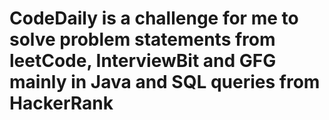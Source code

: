 
# CodeDaily is a challenge for me to solve problem statements from leetCode, InterviewBit and GFG mainly in Java and SQL queries from HackerRank
